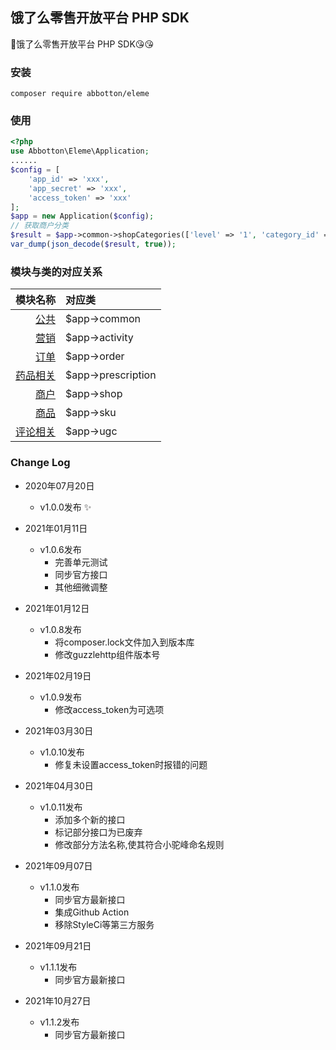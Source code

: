 ## 饿了么零售开放平台 PHP SDK
:clap:饿了么零售开放平台 PHP SDK:kissing_heart::kissing_heart:

### 安装
```shell script
composer require abbotton/eleme
```

### 使用
```php
<?php
use Abbotton\Eleme\Application;
......
$config = [
    'app_id' => 'xxx',
    'app_secret' => 'xxx',
    'access_token' => 'xxx'
];
$app = new Application($config);
// 获取商户分类
$result = $app->common->shopCategories(['level' => '1', 'category_id' => '166']);
var_dump(json_decode($result, true));
```

### 模块与类的对应关系
| 模块名称 | 对应类 |
| ----: | :---- |
| [公共](https://open-be.ele.me/dev/api/apidoc#/%E5%85%AC%E5%85%B1) | $app->common |
| [营销](https://open-be.ele.me/dev/api/apidoc#/%E8%90%A5%E9%94%80) | $app->activity |
| [订单](https://open-be.ele.me/dev/api/apidoc#/%E8%AE%A2%E5%8D%95) | $app->order |
| [药品相关](https://open-be.ele.me/dev/api/apidoc#/detail/drug.prescription.files) | $app->prescription |
| [商户](https://open-be.ele.me/dev/api/apidoc#/%E5%95%86%E6%88%B7) | $app->shop |
| [商品](https://open-be.ele.me/dev/api/apidoc#/%E5%95%86%E5%93%81) | $app->sku |
| [评论相关](https://open-be.ele.me/dev/api/apidoc#/detail/ugc.reply) | $app->ugc |

### Change Log
* 2020年07月20日
    - v1.0.0发布 :sparkles:
    
* 2021年01月11日
    - v1.0.6发布
        - 完善单元测试
        - 同步官方接口
        - 其他细微调整
    
* 2021年01月12日
    - v1.0.8发布
        - 将composer.lock文件加入到版本库
        - 修改guzzlehttp组件版本号
    
* 2021年02月19日
    - v1.0.9发布
        - 修改access_token为可选项

* 2021年03月30日
    - v1.0.10发布
        - 修复未设置access_token时报错的问题

* 2021年04月30日
    - v1.0.11发布
        - 添加多个新的接口
        - 标记部分接口为已废弃
        - 修改部分方法名称,使其符合小驼峰命名规则
        
* 2021年09月07日
    - v1.1.0发布
        - 同步官方最新接口
        - 集成Github Action
        - 移除StyleCi等第三方服务

* 2021年09月21日
    - v1.1.1发布
        - 同步官方最新接口

* 2021年10月27日
    - v1.1.2发布
        - 同步官方最新接口